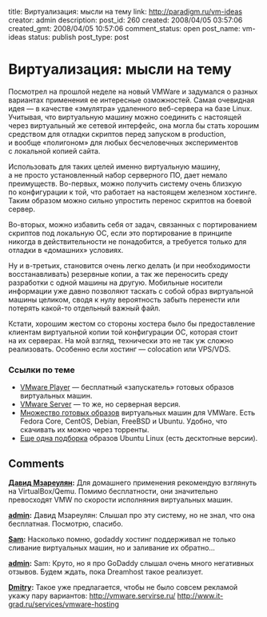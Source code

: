 title: Виртуализация: мысли на тему
link: http://paradigm.ru/vm-ideas
creator: admin
description: 
post_id: 260
created: 2008/04/05 03:57:06
created_gmt: 2008/04/05 10:57:06
comment_status: open
post_name: vm-ideas
status: publish
post_type: post

# Виртуализация: мысли на тему

Посмотрел на прошлой неделе на новый VMWare и задумался о разных вариантах применения ее интересные озможностей. Самая очевидная идея — в качестве «эмулятра» удаленного веб-сервера на базе Linux. Учитывая, что виртуальную машину можно соединить с настоящей через виртуальный же сетевой интерфейс, она могла бы стать хорошим средством для отладки скриптов перед запуском в production, и вообще «полигоном» для любых бесчеловечных экспериментов с локальной копией сайта.

Использовать для таких целей именно виртуальную машину, а не просто установленный набор серверного ПО, дает немало преимуществ. Во-первых, можно получить систему очень близкую по конфигурации к той, что работает на настоящем железном хостинге. Таким образом можно сильно упростить перенос скриптов на боевой сервер.

Во-вторых, можно избавить себя от задач, связанных с портированием скриптов под локальную ОС, если это портирование в принципе никогда в действительности не понадобится, а требуется только для отладки в «домашних» условиях.

Ну и в-третьих, становится очень легко делать (и при необходимости восстанавливать) резервные копии, а так же переносить среду разработки с одной машины на другую. Мобильные носители информации уже давно позволяют таскать с собой образ виртуальной машины целиком, сводя к нулу вероятность забыть перенести или потерять какой-то отдельный важный файл.

Кстати, хорошим жестом со стороны хостера было бы предоставление клиентам виртуальной копии той конфигурации ОС, которая стоит на их серверах. На мой взгляд, технически это не так уж сложно реализовать. Особенно если хостинг — colocation или VPS/VDS.

### Ссылки по теме

  * [VMware Player](http://www.vmware.com/products/player/) — бесплатный «запускатель» готовых образов виртуальных машин.
  * [VMware Server](http://www.vmware.com/products/server/) — то же, но серверная версия.
  * [Множество готовых образов](http://www.thoughtpolice.co.uk/vmware/) виртуальных машин для VMWare. Есть Fedora Core, CentOS, Debian, FreeBSD и Ubuntu. Удобно, что скачивать их можно через торренты.
  * [Еще одна подборка](http://isv-image.ubuntu.com/vmware/) образов Ubuntu Linux (есть десктопные версии).

## Comments

**[Давид Мзареулян](#483 "2008/04/05 06:36:54"):** Для домашнего применения рекомендую взглянуть на VirtualBox/Qemu. Помимо бесплатности, они значительно превосходят VMW по скорости исполняния виртуальных машин.

**[admin](#484 "2008/04/05 07:09:23"):** Давид Мзареулян: Слышал про эту систему, но не знал, что она бесплатная. Посмотрю, спасибо.

**[Sam](#490 "2008/04/06 05:39:19"):** Насколько помню, godaddy хостинг поддерживал не только сливание виртуальных машин, но и заливание их обратно...

**[admin](#491 "2008/04/06 07:13:46"):** Sam: Круто, но я про GoDaddy слышал очень много негативных отзывов. Будем ждать, пока Dreamhost такое реализует.

**[Dmitry](#25609 "2009/02/16 19:19:47"):** Такое уже предлагается, чтобы не было совсем рекламой укажу пару вариантов: http://vmware.servirse.ru/ http://www.it-grad.ru/services/vmware-hosting

